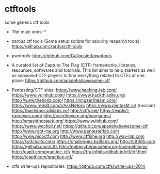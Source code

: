 # ctftools
some generic ctf tools

* The must ones: *

* zardus ctf tools (Some setup scripts for security research tools):
https://github.com/zardus/ctf-tools

* pwntools:
https://github.com/Gallopsled/pwntools
  
* A curated list of Capture The Flag (CTF) frameworks, libraries, resources, softwares and tutorials. This list aims to help starters as well as seasoned CTF players to find everything related to CTFs at one place:
https://github.com/apsdehal/awesome-ctf
    

* Pentesting/CTF sites:
https://www.hacking-lab.com/
https://www.vulnhub.com/
https://www.hackthissite.org/
http://www.thehonz.com/
https://ringzer0team.com/
https://www.reddit.com/r/AskNetsec
https://www.pentestit.ru/ (russian)
https://backdoor.sdslabs.co/
http://ctfs.me/
https://exploit-exercises.com/
http://overthewire.org/wargames/
http://smashthestack.org/
https://www.vulnhub.com/
https://www.wechall.net/
https://github.com/apsdehal/awesome-ctf
http://www.root-me.org
http://www.pentesterlab.com
http://www.picoctf.com
http://www.ctftime.org
http://wav-lab.com
https://w3challs.com/
https://challenges.ka0labs.org/
http://ctf365.com
https://github.com/ctfs
http://mitrecyberacademy.org/competitions/
http://captf.com/practice-ctf/
https://trailofbits.github.io/ctf/ctf.html
https://captf.com/practice-ctf/


* ctfs write-ups repositories:
https://github.com/ctfs/write-ups-2014


